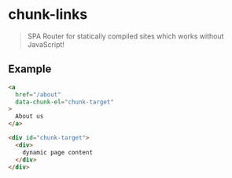 # chunk-links

> SPA Router for statically compiled sites which works without JavaScript!

## Example

```html
<a
  href="/about"
  data-chunk-el="chunk-target"
>
  About us
</a>

<div id="chunk-target">
  <div>
    dynamic page content
  </div>
</div>
```
